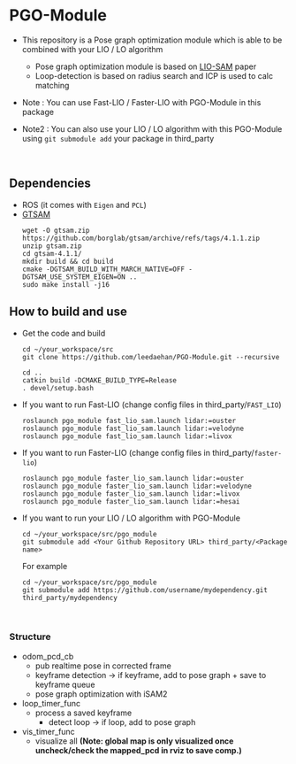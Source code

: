 # PGO-Module
+ This repository is a Pose graph optimization module which is able to be combined with your LIO / LO algorithm
    + Pose graph optimization module is based on [LIO-SAM](https://github.com/TixiaoShan/LIO-SAM) paper
    + Loop-detection is based on radius search and ICP is used to calc matching
 
+ Note : You can use Fast-LIO / Faster-LIO with PGO-Module in this package
+ Note2 : You can also use your LIO / LO algorithm with this PGO-Module using `git submodule add` your package in third_party

<br>

## Dependencies
+ ROS (it comes with `Eigen` and `PCL`)
+ [GTSAM](https://github.com/borglab/gtsam)
    ```shell
    wget -O gtsam.zip https://github.com/borglab/gtsam/archive/refs/tags/4.1.1.zip
    unzip gtsam.zip
    cd gtsam-4.1.1/
    mkdir build && cd build
    cmake -DGTSAM_BUILD_WITH_MARCH_NATIVE=OFF -DGTSAM_USE_SYSTEM_EIGEN=ON ..
    sudo make install -j16
    ```

## How to build and use
+ Get the code and build
    ```shell
    cd ~/your_workspace/src
    git clone https://github.com/leedaehan/PGO-Module.git --recursive

    cd ..
    catkin build -DCMAKE_BUILD_TYPE=Release
    . devel/setup.bash
    ```
+ If you want to run Fast-LIO (change config files in third_party/`FAST_LIO`)
    ```shell
    roslaunch pgo_module fast_lio_sam.launch lidar:=ouster
    roslaunch pgo_module fast_lio_sam.launch lidar:=velodyne
    roslaunch pgo_module fast_lio_sam.launch lidar:=livox
    ```
+ If you want to run Faster-LIO (change config files in third_party/`faster-lio`)
    ```shell
    roslaunch pgo_module faster_lio_sam.launch lidar:=ouster
    roslaunch pgo_module faster_lio_sam.launch lidar:=velodyne
    roslaunch pgo_module faster_lio_sam.launch lidar:=livox
    roslaunch pgo_module faster_lio_sam.launch lidar:=hesai
    ```
+ If you want to run your LIO / LO algorithm with PGO-Module
    ```shell
    cd ~/your_workspace/src/pgo_module
    git submodule add <Your Github Repository URL> third_party/<Package name>
    ```
    For example
    ```shell
    cd ~/your_workspace/src/pgo_module
    git submodule add https://github.com/username/mydependency.git third_party/mydependency
    ```

<br>

### Structure
+ odom_pcd_cb
    + pub realtime pose in corrected frame
    + keyframe detection -> if keyframe, add to pose graph + save to keyframe queue
    + pose graph optimization with iSAM2
+ loop_timer_func
    + process a saved keyframe
        + detect loop -> if loop, add to pose graph
+ vis_timer_func
    + visualize all **(Note: global map is only visualized once uncheck/check the mapped_pcd in rviz to save comp.)**
